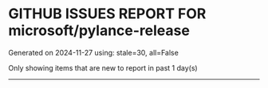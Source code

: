 
# GITHUB ISSUES REPORT FOR microsoft/pylance-release


Generated on 2024-11-27 using: stale=30, all=False


Only showing items that are new to report in past 1 day(s)


---




















